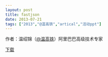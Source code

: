 ```yaml
---
layout: post
title: fastjson
date: 2013-07-21
tags: ["2013","@温高铁","artical","活动ppt"]
---
```


作者：温绍锦（[@温高铁](http://weibo.com/wengaotie)）阿里巴巴高级技术专家

[下载](http://greenteajug.github.io/images/Alibaba_温绍锦_Fastjson介绍.pdf)